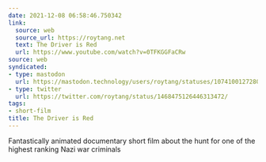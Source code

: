 ```yaml
---
date: 2021-12-08 06:58:46.750342
link:
  source: web
  source_url: https://roytang.net
  text: The Driver is Red
  url: https://www.youtube.com/watch?v=0TFKGGFaCRw
source: web
syndicated:
- type: mastodon
  url: https://mastodon.technology/users/roytang/statuses/107410012728030010
- type: twitter
  url: https://twitter.com/roytang/status/1468475126446313472/
tags:
- short-film
title: The Driver is Red
---
```


Fantastically animated documentary short film about the hunt for one of the highest ranking Nazi war criminals